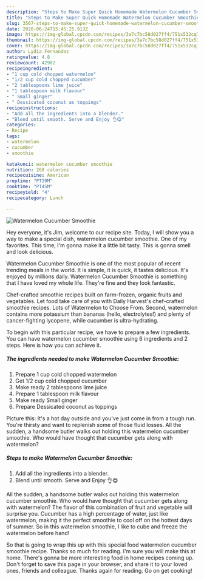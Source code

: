 ```yaml
---
description: "Steps to Make Super Quick Homemade Watermelon Cucumber Smoothie"
title: "Steps to Make Super Quick Homemade Watermelon Cucumber Smoothie"
slug: 3567-steps-to-make-super-quick-homemade-watermelon-cucumber-smoothie
date: 2020-06-24T15:45:25.913Z
image: https://img-global.cpcdn.com/recipes/3a7c7bc58d027ff4/751x532cq70/watermelon-cucumber-smoothie-recipe-main-photo.jpg
thumbnail: https://img-global.cpcdn.com/recipes/3a7c7bc58d027ff4/751x532cq70/watermelon-cucumber-smoothie-recipe-main-photo.jpg
cover: https://img-global.cpcdn.com/recipes/3a7c7bc58d027ff4/751x532cq70/watermelon-cucumber-smoothie-recipe-main-photo.jpg
author: Lydia Fernandez
ratingvalue: 4.8
reviewcount: 42982
recipeingredient:
- "1 cup cold chopped watermelon"
- "1/2 cup cold chopped cucumber"
- "2 tablespoons lime juice"
- "1 tablespoon milk flavour"
- " Small ginger"
- " Dessicated coconut as toppings"
recipeinstructions:
- "Add all the ingredients into a blender."
- "Blend until smooth. Serve and Enjoy 👌😋"
categories:
- Recipe
tags:
- watermelon
- cucumber
- smoothie

katakunci: watermelon cucumber smoothie 
nutrition: 268 calories
recipecuisine: American
preptime: "PT39M"
cooktime: "PT45M"
recipeyield: "4"
recipecategory: Lunch

---
```



![Watermelon Cucumber Smoothie](https://img-global.cpcdn.com/recipes/3a7c7bc58d027ff4/751x532cq70/watermelon-cucumber-smoothie-recipe-main-photo.jpg)

Hey everyone, it's Jim, welcome to our recipe site. Today, I will show you a way to make a special dish, watermelon cucumber smoothie. One of my favorites. This time, I'm gonna make it a little bit tasty. This is gonna smell and look delicious.

Watermelon Cucumber Smoothie is one of the most popular of recent trending meals in the world. It is simple, it is quick, it tastes delicious. It's enjoyed by millions daily. Watermelon Cucumber Smoothie is something that I have loved my whole life. They're fine and they look fantastic.

Chef-crafted smoothie recipes built on farm-frozen, organic fruits and vegetables. Let food take care of you with Daily Harvest&#39;s chef-crafted smoothie recipes. Lots of Watermelon to Choose From. Second, watermelon contains more potassium than bananas (hello, electrolytes!) and plenty of cancer-fighting lycopene, while cucumber is ultra-hydrating.


To begin with this particular recipe, we have to prepare a few ingredients. You can have watermelon cucumber smoothie using 6 ingredients and 2 steps. Here is how you can achieve it.

<!--inarticleads1-->

##### The ingredients needed to make Watermelon Cucumber Smoothie:

1. Prepare 1 cup cold chopped watermelon
1. Get 1/2 cup cold chopped cucumber
1. Make ready 2 tablespoons lime juice
1. Prepare 1 tablespoon milk flavour
1. Make ready  Small ginger
1. Prepare  Dessicated coconut as toppings


Picture this: It&#39;s a hot day outside and you&#39;ve just come in from a tough run. You&#39;re thirsty and want to replenish some of those fluid losses. All the sudden, a handsome butler walks out holding this watermelon cucumber smoothie. Who would have thought that cucumber gets along with watermelon? 

<!--inarticleads2-->

##### Steps to make Watermelon Cucumber Smoothie:

1. Add all the ingredients into a blender.
1. Blend until smooth. Serve and Enjoy 👌😋


All the sudden, a handsome butler walks out holding this watermelon cucumber smoothie. Who would have thought that cucumber gets along with watermelon? The flavor of this combination of fruit and vegetable will surprise you. Cucumber has a high percentage of water, just like watermelon, making it the perfect smoothie to cool off on the hottest days of summer. So in this watermelon smoothie, I like to cube and freeze the watermelon before hand! 

So that is going to wrap this up with this special food watermelon cucumber smoothie recipe. Thanks so much for reading. I'm sure you will make this at home. There's gonna be more interesting food in home recipes coming up. Don't forget to save this page in your browser, and share it to your loved ones, friends and colleague. Thanks again for reading. Go on get cooking!
